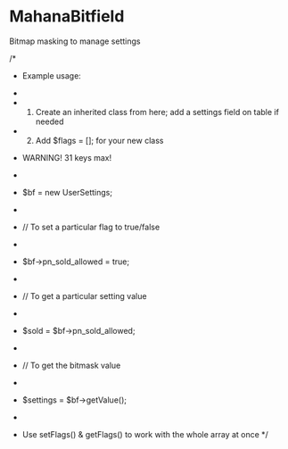# MahanaBitfield
Bitmap masking to manage settings

/*
 * Example usage:
 *
 *   1) Create an inherited class from here; add a settings field on table if needed
 *   2) Add $flags = []; for your new class

 *   WARNING! 31 keys max!
 *
 *   $bf = new UserSettings;
 *
 *   // To set a particular flag to true/false
 *
 *   $bf->pn_sold_allowed = true;
 *
 *   // To get a particular setting value
 *
 *   $sold  = $bf->pn_sold_allowed;
 *
 *   // To get the bitmask value
 *
 *   $settings = $bf->getValue();
 *
 *   Use setFlags() & getFlags() to work with the whole array at once
 */